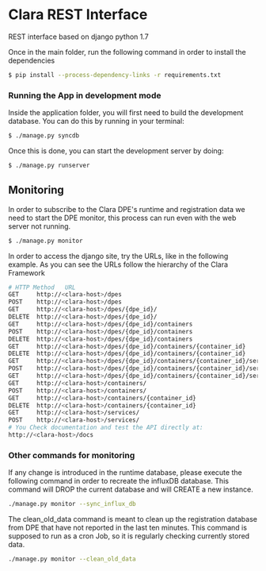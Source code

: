 
# Clara REST Interface

REST interface based on django python 1.7

Once in the main folder, run the following command in order to install the dependencies

```sh
$ pip install --process-dependency-links -r requirements.txt
```

### Running the App in development mode
Inside the application folder, you will first need to build the development database. You can do this by running in your terminal:

```sh
$ ./manage.py syncdb
```
Once this is done, you can start the development server by doing:

```sh
$ ./manage.py runserver
```


## Monitoring
In order to subscribe to the Clara DPE's runtime and registration data we need to start the DPE monitor, this process can run even with the web server not running.   

```sh
$ ./manage.py monitor
```

In order to access the django site, try the URLs, like in the following example. As you can see the URLs follow the hierarchy of the Clara Framework 

```sh
# HTTP Method	URL
GET 	http://<clara-host>/dpes
POST    http://<clara-host>/dpes
GET 	http://<clara-host>/dpes/{dpe_id}/
DELETE  http://<clara-host>/dpes/{dpe_id}/
GET 	http://<clara-host>/dpes/{dpe_id}/containers
POST 	http://<clara-host>/dpes/{dpe_id}/containers
DELETE  http://<clara-host>/dpes/{dpe_id}/containers
GET		http://<clara-host>/dpes/{dpe_id}/containers/{container_id}
DELETE  http://<clara-host>/dpes/{dpe_id}/containers/{container_id}
GET		http://<clara-host>/dpes/{dpe_id}/containers/{container_id}/services/
POST	http://<clara-host>/dpes/{dpe_id}/containers/{container_id}/services/
GET 	http://<clara-host>/dpes/{dpe_id}/containers/{container_id}/services/{service_id}
GET		http://<clara-host>/containers/
POST    http://<clara-host>/containers/
GET		http://<clara-host>/containers/{container_id}
DELETE	http://<clara-host>/containers/{container_id}
GET		http://<clara-host>/services/
POST	http://<clara-host>/services/
# You Check documentation and test the API directly at:
http://<clara-host>/docs
```

### Other commands for monitoring

If any change is introduced in the runtime database, please execute the following command in order to recreate the influxDB database. This command will DROP the current database and will CREATE a new instance.

```sh
./manage.py monitor --sync_influx_db
```

The clean_old_data command is meant to clean up the registration database from DPE that have not reported in the last ten minutes. This command is supposed to run as a cron Job, so it is regularly checking currently stored data.

```sh
./manage.py monitor --clean_old_data
```
